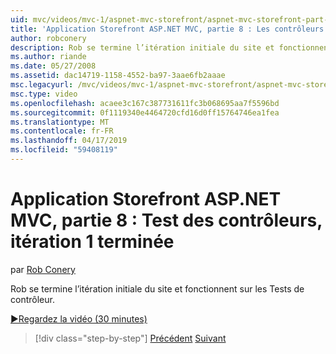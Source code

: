 ```yaml
---
uid: mvc/videos/mvc-1/aspnet-mvc-storefront/aspnet-mvc-storefront-part-8-testing-controllers-iteration-1-complete
title: 'Application Storefront ASP.NET MVC, partie 8 : Les contrôleurs de tests, itération 1 terminée | Microsoft Docs'
author: robconery
description: Rob se termine l’itération initiale du site et fonctionnent sur les Tests de contrôleur.
ms.author: riande
ms.date: 05/27/2008
ms.assetid: dac14719-1158-4552-ba97-3aae6fb2aaae
msc.legacyurl: /mvc/videos/mvc-1/aspnet-mvc-storefront/aspnet-mvc-storefront-part-8-testing-controllers-iteration-1-complete
msc.type: video
ms.openlocfilehash: acaee3c167c387731611fc3b068695aa7f5596bd
ms.sourcegitcommit: 0f1119340e4464720cfd16d0ff15764746ea1fea
ms.translationtype: MT
ms.contentlocale: fr-FR
ms.lasthandoff: 04/17/2019
ms.locfileid: "59408119"
---
```

# <a name="aspnet-mvc-storefront-part-8-testing-controllers-iteration-1-complete"></a>Application Storefront ASP.NET MVC, partie 8 : Test des contrôleurs, itération 1 terminée

par [Rob Conery](https://github.com/robconery)

Rob se termine l’itération initiale du site et fonctionnent sur les Tests de contrôleur.

[&#9654;Regardez la vidéo (30 minutes)](https://channel9.msdn.com/Blogs/ASP-NET-Site-Videos/aspnet-mvc-storefront-part-8-testing-controllers-iteration-1-complete)

> [!div class="step-by-step"]
> [Précédent](aspnet-mvc-storefront-part-7-routing-and-ui-work.md)
> [Suivant](aspnet-mvc-storefront-part-9-the-shopping-cart.md)
